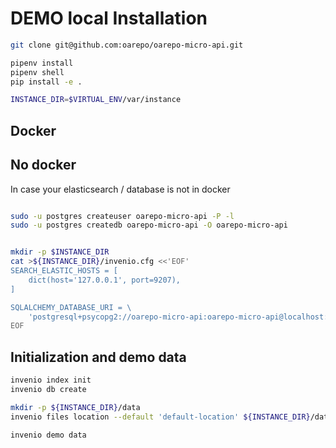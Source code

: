 # DEMO local Installation

```bash
git clone git@github.com:oarepo/oarepo-micro-api.git

pipenv install
pipenv shell
pip install -e .

INSTANCE_DIR=$VIRTUAL_ENV/var/instance
```

## Docker

## No docker

In case your elasticsearch / database is not in docker

```bash

sudo -u postgres createuser oarepo-micro-api -P -l
sudo -u postgres createdb oarepo-micro-api -O oarepo-micro-api


mkdir -p $INSTANCE_DIR
cat >${INSTANCE_DIR}/invenio.cfg <<'EOF'
SEARCH_ELASTIC_HOSTS = [
    dict(host='127.0.0.1', port=9207),
]

SQLALCHEMY_DATABASE_URI = \
    'postgresql+psycopg2://oarepo-micro-api:oarepo-micro-api@localhost:5433/oarepo-micro-api'
EOF
```

## Initialization and demo data

```bash
invenio index init
invenio db create

mkdir -p ${INSTANCE_DIR}/data
invenio files location --default 'default-location' ${INSTANCE_DIR}/data

invenio demo data
```
